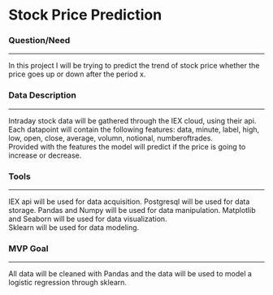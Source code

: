 # Stock Price Prediction


### Question/Need ###
---
In this project I will be trying to predict the trend of stock price whether the price goes up or down after the period x.


### Data Description ###
---
Intraday stock data will be gathered through the IEX cloud, using their api.  
Each datapoint will contain the following features: data, minute, label, high, low, open, close, average, volumn, notional, numberoftrades.  
Provided with the features the model will predict if the price is going to increase or decrease.

### Tools ###
---
IEX api will be used for data acquisition.
Postgresql will be used for data storage.
Pandas and Numpy will be used for data manipulation.
Matplotlib and Seaborn will be used for data visualization.  
Sklearn will be used for data modeling.

### MVP Goal ###
---
All data will be cleaned with Pandas and the data will be used to model a logistic regression through sklearn.
